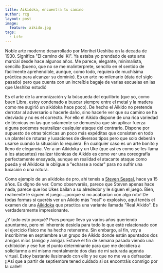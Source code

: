 ```yaml
---
title: Aikidoka, encuentra tu camino
author: rcg
layout: post
image:
  feature: aikido.jpg
tags:
  - Life
---
```


Noble arte moderno desarrollado por Morihei Ueshiba en la decada de 1930.
Significa "El camino del Ki". Ya estaba yo prendado de este arte marcial desde
hace algunos años. Me parece, elegante, minimalista, sencillo (bueno, que no se
me malinterprete, sencillo en el sentido de fácilmente aprehendible, aunque,
como todo, requiera de muchísima práctica para alcanzar su dominio). Es un arte
no milenario (data del siglo pasado) pero que cuenta con un increíble bagaje de
varias escuelas en las que Ueshiba estudió

Es el arte de la armonización y la búsqueda del equilibrio (que yo, como buen
Libra, estoy condenado a buscar siempre entre el metal y la madera como me
sugirió un aikidoka hace poco). De hecho el Aikido no pretende derrotar al
adversario o hacerle daño, sino hacerle ver que su camino se ha desviado y no es
el correcto. Por ello el Aikido dispone de una rica variedad de técnicas en las
que solamente se demuestra que sin aplicar fuerza alguna podemos neutralizar
cualquier ataque del contrario. Dispone por supuesto de otras técnicas un poco
más expéditas que consisten en todo un plantel de roturas y luxaciones de
diversos tipos pero que solo deberán usarse cuando la situación lo requiera. En
cualquier caso es un arte bonito y lleno de elegancia. Ver a un Aikidoka y un
Uke (que así es como se les llama a los atacantes) realizar técnicas de Aikido
es como ver una coreografía perfectamente ensayada, aunque en realidad el
atacante ataque como pueda y el Aikidoka le obligue a "echarse a rodar" para no
sufrir una luxación o una rotura.

Como ejemplo de un aikidoka de pro, ahí teneis a [Steven Seagal][1], hace ya 15
años. Es digno de ver. Como observaréis, parece que Steven apenas hace nada,
parece que los Ukes bailan a su alrededor y le siguen el juego. Bien, realmente
le siguen el juego...¡porque si no acabarían con algo roto! De todas formas si
queréis ver un Aikido más "real" o explosivo, aquí tenéis el examen de una
[Aikidoka][2] que practica una variante llamada "Real Aikido". Es verdaderamente
impresionante.

¿Y todo esto porqué? Pues porque llevo ya varios años queriendo apuntarme, pero
mi inherente desidia para todo lo que esté relacionado con el ejercicio físico
me ha hecho retenerme. Sin embargo, al fin, voy a inscribirme en septiembre a un
grupo de Aikido donde están apuntados dos amigos míos (amigo y amiga). Estuve el
fin de semana pasado viendo una exhibición y ese fue el punto determinante para
que me decidiera a solicitarme a mi mismo mentalmente dos días de mi saturada
agenda virtual. Estoy bastante ilusionado con ello y se que no me va a
defraudar. ¡¡Así que a partir de septiembre tened cuidado si os encontráis
conmigo por la calle!!

 [1]: http://youtube.com/watch?v=cwFwSIMmq4g 
 [2]: http://youtube.com/watch?v=X3E0rERorxs
